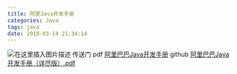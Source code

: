 ```yaml
---
title: 阿里Java开发手册
categories: Java
tags: java
date: 2018-03-14 21:34:14
---
```


![在这里插入图片描述](https://img-blog.csdnimg.cn/20181217125434472.png?x-oss-process=image/watermark,type_ZmFuZ3poZW5naGVpdGk,shadow_10,text_aHR0cHM6Ly9ibG9nLmNzZG4ubmV0L3FxXzM1OTc0NzU5,size_16,color_FFFFFF,t_70)
传送门
pdf [阿里巴巴Java开发手册](https://alitech-private.oss-cn-beijing.aliyuncs.com/1528269849853/Java_manual.pdf?Expires=1545026045&OSSAccessKeyId=LTAIgu8IHyutlWfc&Signature=DeK2I9/0f5KfxlulJpdYQmhHYTI%3D)
github [阿里巴巴Java开发手册（详尽版）.pdf ](https://github.com/alibaba/p3c/blob/master/%E9%98%BF%E9%87%8C%E5%B7%B4%E5%B7%B4Java%E5%BC%80%E5%8F%91%E6%89%8B%E5%86%8C%EF%BC%88%E8%AF%A6%E5%B0%BD%E7%89%88%EF%BC%89.pdf)

